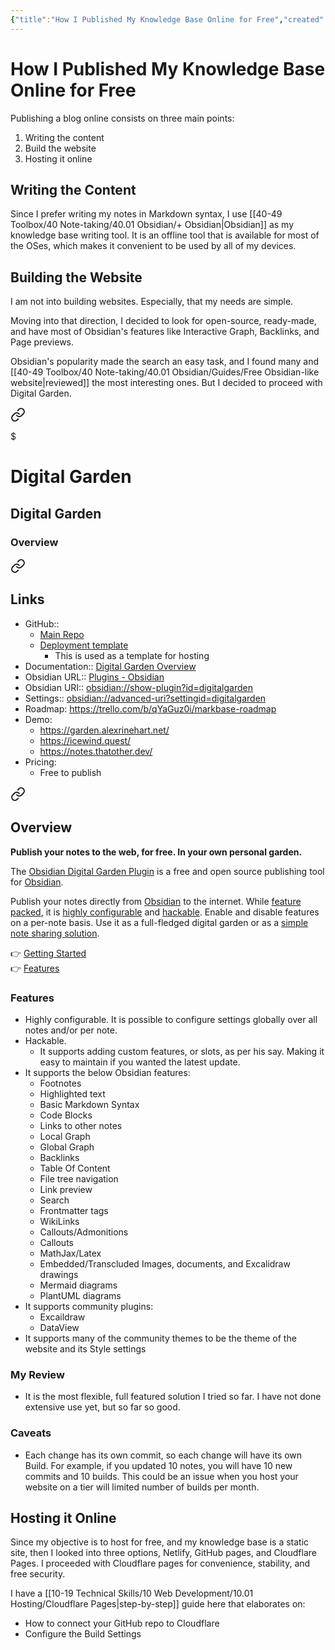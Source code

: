 ```yaml
---
{"title":"How I Published My Knowledge Base Online for Free","created":"2023-05-13T00:00","modified":"2023-09-09T23:43","dg-publish":true,"dg-path":"Obsidian/Guides/Publish Obsidian Vault for Free.md","permalink":"/obsidian/guides/publish-obsidian-vault-for-free/","dgPassFrontmatter":true,"updated":"2023-09-09T23:43"}
---
```




# How I Published My Knowledge Base Online for Free

Publishing a blog online consists on three main points:
1. Writing the content
2. Build the website
3. Hosting it online

## Writing the Content

Since I prefer writing my notes in Markdown syntax, I use [[40-49 Toolbox/40 Note-taking/40.01 Obsidian/+ Obsidian\|Obsidian]] as my knowledge base writing tool. It is an offline tool that is available for most of the OSes, which makes it convenient to be used by all of my devices.

## Building the Website

I am not into building websites. Especially, that my needs are simple.

Moving into that direction, I decided to look for open-source, ready-made, and have most of Obsidian's features like Interactive Graph, Backlinks, and Page previews.

Obsidian's popularity made the search an easy task, and I found many and [[40-49 Toolbox/40 Note-taking/40.01 Obsidian/Guides/Free Obsidian-like website\|reviewed]] the most interesting ones. But I decided to proceed with Digital Garden.


<div class="transclusion internal-embed is-loaded"><a class="markdown-embed-link" href="/obsidian/guides/free-obsidian-like-website/#digital-garden" aria-label="Open link"><svg xmlns="http://www.w3.org/2000/svg" width="24" height="24" viewBox="0 0 24 24" fill="none" stroke="currentColor" stroke-width="2" stroke-linecap="round" stroke-linejoin="round" class="svg-icon lucide-link"><path d="M10 13a5 5 0 0 0 7.54.54l3-3a5 5 0 0 0-7.07-7.07l-1.72 1.71"></path><path d="M14 11a5 5 0 0 0-7.54-.54l-3 3a5 5 0 0 0 7.07 7.07l1.71-1.71"></path></svg></a><div class="markdown-embed">

$<div class="markdown-embed-title">

# Digital Garden

</div>


## Digital Garden

### Overview


<div class="transclusion internal-embed is-loaded"><a class="markdown-embed-link" href="/obsidian/plugins/digital-garden/#links" aria-label="Open link"><svg xmlns="http://www.w3.org/2000/svg" width="24" height="24" viewBox="0 0 24 24" fill="none" stroke="currentColor" stroke-width="2" stroke-linecap="round" stroke-linejoin="round" class="svg-icon lucide-link"><path d="M10 13a5 5 0 0 0 7.54.54l3-3a5 5 0 0 0-7.07-7.07l-1.72 1.71"></path><path d="M14 11a5 5 0 0 0-7.54-.54l-3 3a5 5 0 0 0 7.07 7.07l1.71-1.71"></path></svg></a><div class="markdown-embed">



## Links

- GitHub::
	- [Main Repo](https://github.com/oleeskild/obsidian-digital-garden)
	- [Deployment template](https://github.com/oleeskild/digitalgarden)
		- This is used as a template for hosting
- Documentation:: [Digital Garden Overview](https://dg-docs.ole.dev/)
- Obsidian URL:: [Plugins - Obsidian](https://obsidian.md/plugins?id=digitalgarden)
- Obsidian URI:: [obsidian://show-plugin?id=digitalgarden](obsidian://show-plugin?id=digitalgarden)
- Settings:: [obsidian://advanced-uri?settingid=digitalgarden](obsidian://advanced-uri?settingid=digitalgarden)
- Roadmap: https://trello.com/b/qYaGuz0i/markbase-roadmap
- Demo:
	- https://garden.alexrinehart.net/
	- https://icewind.quest/
	- https://notes.thatother.dev/
- Pricing:
	- Free to publish

</div></div>



<div class="transclusion internal-embed is-loaded"><a class="markdown-embed-link" href="/obsidian/plugins/digital-garden/#overview" aria-label="Open link"><svg xmlns="http://www.w3.org/2000/svg" width="24" height="24" viewBox="0 0 24 24" fill="none" stroke="currentColor" stroke-width="2" stroke-linecap="round" stroke-linejoin="round" class="svg-icon lucide-link"><path d="M10 13a5 5 0 0 0 7.54.54l3-3a5 5 0 0 0-7.07-7.07l-1.72 1.71"></path><path d="M14 11a5 5 0 0 0-7.54-.54l-3 3a5 5 0 0 0 7.07 7.07l1.71-1.71"></path></svg></a><div class="markdown-embed">



## Overview

**Publish your notes to the web, for free. In your own personal garden.**

The [Obsidian Digital Garden Plugin](https://github.com/oleeskild/obsidian-digital-garden) is a free and open source publishing tool for [Obsidian](https://obsidian.md).

Publish your notes directly from [Obsidian](https://obsidian.md/) to the internet. While [feature packed](https://dg-docs.ole.dev/features/), it is [highly configurable](https://dg-docs.ole.dev/getting-started/03-note-settings/) and [hackable](https://dg-docs.ole.dev/advanced/adding-custom-components/). Enable and disable features on a per-note basis. Use it as a full-fledged digital garden or as a [simple note sharing solution](https://dg-docs.ole.dev/example-pages/simple-page/).

👉 [Getting Started](https://dg-docs.ole.dev/getting-started/01-getting-started/)  
👉 [Features](https://dg-docs.ole.dev/features/)

### Features

- Highly configurable. It is possible to configure settings globally over all notes and/or per note.
- Hackable.
	- It supports adding custom features, or slots, as per his say. Making it easy to maintain if you wanted the latest update.
- It supports the below Obsidian features:
	- Footnotes
	- Highlighted text
	- Basic Markdown Syntax
	- Code Blocks
	- Links to other notes
	- Local Graph
	- Global Graph
	- Backlinks
	- Table Of Content
	- File tree navigation
	- Link preview
	- Search
	- Frontmatter tags
	- WikiLinks
	- Callouts/Admonitions
	- Callouts
	- MathJax/Latex
	- Embedded/Transcluded Images, documents, and Excalidraw drawings
	- Mermaid diagrams
	- PlantUML diagrams
- It supports community plugins:
	- Excaildraw
	- DataView
- It supports many of the community themes to be the theme of the website and its Style settings

</div></div>

### My Review

- It is the most flexible, full featured solution I tried so far. I have not done extensive use yet, but so far so good.

### Caveats

- Each change has its own commit, so each change will have its own Build. For example, if you updated 10 notes, you will have 10 new commits and 10 builds. This could be an issue when you host your website on a tier will limited number of builds per month.


</div></div>


## Hosting it Online

Since my objective is to host for free, and my knowledge base is a static site, then I looked into three options, Netlify, GitHub pages, and Cloudflare Pages. I proceeded with Cloudflare pages for convenience, stability, and free security.

I have a [[10-19 Technical Skills/10 Web Development/10.01 Hosting/Cloudflare Pages\|step-by-step]] guide here that elaborates on:
- How to connect your GitHub repo to Cloudflare
- Configure the Build Settings